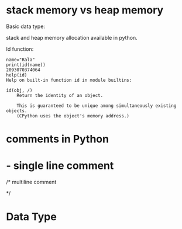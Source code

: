# stack memory vs heap memory

Basic data type:

stack and heap memory allocation available in python.

Id function:

```
name="Rala"
print(id(name))
2093070374064
help(id)
Help on built-in function id in module builtins:

id(obj, /)
    Return the identity of an object.
    
    This is guaranteed to be unique among simultaneously existing objects.
    (CPython uses the object's memory address.)
```

# comments in Python

# - single line comment

/*
multiline comment

*/

# Data Type


